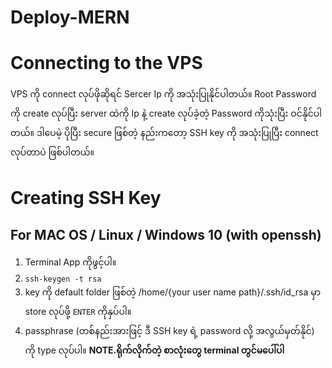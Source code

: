 # Deploy-MERN
# Connecting to the VPS
  VPS ကို connect လုပ်ဖိုဆိုရင် Sercer Ip ကို အသုံးပြုနိုင်ပါတယ်။ Root Password ကို create လုပ်ပြီး server ထဲကို Ip နဲ့  create လုပ်ခဲ့တဲ့ Password ကိုသုံးပြီး ဝင်နိုင်ပါတယ်။ ဒါပေမဲ့ ပိုပြီး secure ဖြစ်တဲ့ နည်းကတော့ SSH key ကို အသုံးပြုပြီး connect လုပ်တာပဲ ဖြစ်ပါတယ်။
# Creating SSH Key
## For MAC OS / Linux / Windows 10 (with openssh)
   1. Terminal App ကိုဖွင့်ပါ။
   2. `ssh-keygen -t rsa`
   3. key ကို default folder ဖြစ်တဲ့ /home/{your user name path}/.ssh/id_rsa မှာ  store လုပ်ဖို့ `ENTER` ကိုနှပ်ပါ။
   4. passphrase (တစ်နည်းအားဖြင့် ဒီ SSH key ရဲ့ password လို့ အလွယ်မှတ်နိုင်) ကို type လုပ်ပါ။ **NOTE.ရိုက်လိုက်တဲ့ စာလုံးတွေ terminal တွင်မပေါ်ပါ**
